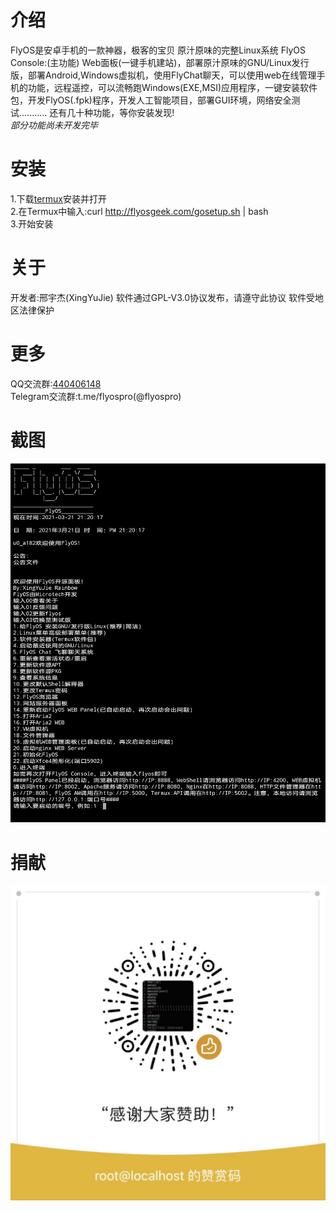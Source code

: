 # 介绍
FlyOS是安卓手机的一款神器，极客的宝贝
原汁原味的完整Linux系统
FlyOS Console:(主功能)
Web面板(一键手机建站)，部署原汁原味的GNU/Linux发行版，部署Android,Windows虚拟机，使用FlyChat聊天，可以使用web在线管理手机的功能，远程遥控，可以流畅跑Windows(EXE,MSI)应用程序，一键安装软件包，开发FlyOS(.fpk)程序，开发人工智能项目，部署GUI环境，网络安全测试...........
还有几十种功能，等你安装发现!  
*部分功能尚未开发完毕*  
# 安装
1.下载[termux](http://f-droid.org/en/packages/com.termux/)安装并打开  
2.在Termux中输入:curl http://flyosgeek.com/gosetup.sh | bash  
3.开始安装
# 关于
开发者:邢宇杰(XingYuJie)
软件通过GPL-V3.0协议发布，请遵守此协议
软件受地区法律保护
# 更多
QQ交流群:[440406148](https://jq.qq.com/?_wv=1027&k=Gd5z9j7v)  
Telegram交流群:t.me/flyospro(@flyospro)
# 截图
![](img/screenshot.jpg)  
# 捐献
![](img/donate.jpg)
